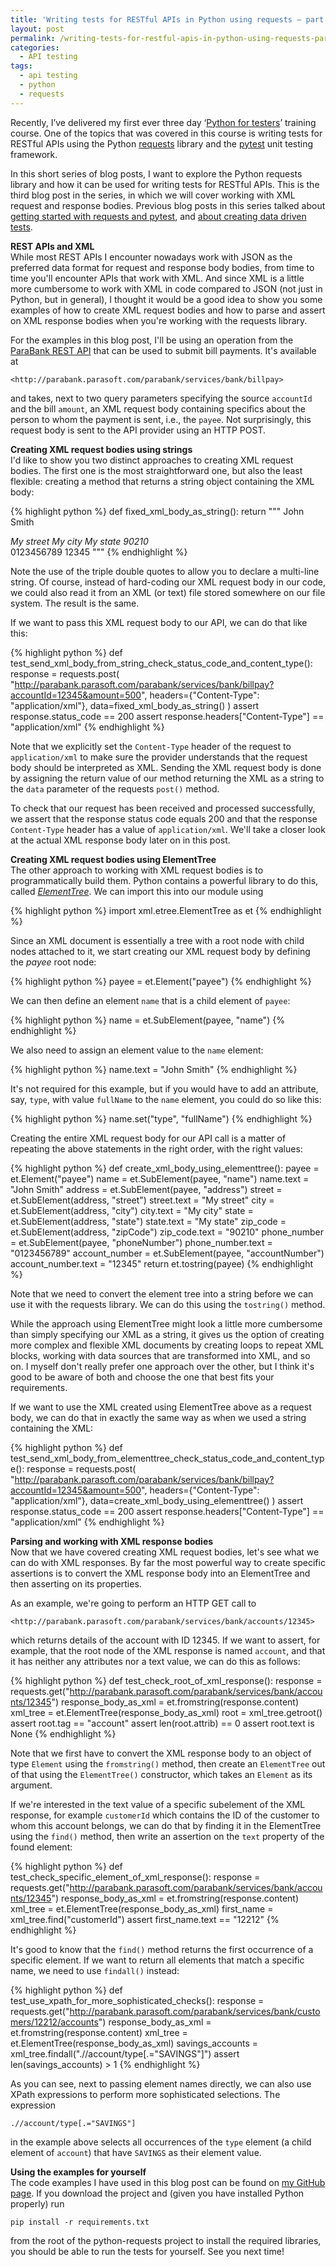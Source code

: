 ```yaml
---
title: 'Writing tests for RESTful APIs in Python using requests – part 3: working with XML'
layout: post
permalink: /writing-tests-for-restful-apis-in-python-using-requests-part-3-working-with-xml/
categories:
  - API testing
tags:
  - api testing
  - python
  - requests
---
```

Recently, I’ve delivered my first ever three day ‘[Python for testers](https://www.ontestautomation.com/training/python-for-testers/)’ training course. One of the topics that was covered in this course is writing tests for RESTful APIs using the Python <a href="https://requests.readthedocs.io/en/master/" target="_blank" rel="noreferrer noopener" aria-label="requests (opens in a new tab)">requests</a> library and the <a href="https://docs.pytest.org/en/latest/" target="_blank" rel="noreferrer noopener" aria-label="pytest (opens in a new tab)">pytest</a> unit testing framework.

In this short series of blog posts, I want to explore the Python requests library and how it can be used for writing tests for RESTful APIs. This is the third blog post in the series, in which we will cover working with XML request and response bodies. Previous blog posts in this series talked about [getting started with requests and pytest](https://www.ontestautomation.com/writing-tests-for-restful-apis-in-python-using-requests-part-1-basic-tests/), and [about creating data driven tests](https://www.ontestautomation.com/writing-tests-for-restful-apis-in-python-using-requests-part-2-data-driven-tests/).

**REST APIs and XML**  
While most REST APIs I encounter nowadays work with JSON as the preferred data format for request and response body bodies, from time to time you'll encounter APIs that work with XML. And since XML is a little more cumbersome to work with XML in code compared to JSON (not just in Python, but in general), I thought it would be a good idea to show you some examples of how to create XML request bodies and how to parse and assert on XML response bodies when you're working with the requests library.

For the examples in this blog post, I'll be using an operation from the <a href="http://parabank.parasoft.com/parabank/api-docs/index.html" target="_blank" rel="noreferrer noopener" aria-label="ParaBank REST API (opens in a new tab)">ParaBank REST API</a> that can be used to submit bill payments. It's available at

`<http://parabank.parasoft.com/parabank/services/bank/billpay>`

and takes, next to two query parameters specifying the source `accountId` and the bill `amount`, an XML request body containing specifics about the person to whom the payment is sent, i.e., the `payee`. Not surprisingly, this request body is sent to the API provider using an HTTP POST.

**Creating XML request bodies using strings**  
I'd like to show you two distinct approaches to creating XML request bodies. The first one is the most straightforward one, but also the least flexible: creating a method that returns a string object containing the XML body:

{% highlight python %}
def fixed_xml_body_as_string():
    return """
    <payee>
        <name>John Smith</name>
        <address>
            <street>My street</street>
            <city>My city</city>
            <state>My state</state>
            <zipCode>90210</zipCode>
        </address>
        <phoneNumber>0123456789</phoneNumber>
        <accountNumber>12345</accountNumber>
    </payee>
    """
{% endhighlight %}

Note the use of the triple double quotes to allow you to declare a multi-line string. Of course, instead of hard-coding our XML request body in our code, we could also read it from an XML (or text) file stored somewhere on our file system. The result is the same.

If we want to pass this XML request body to our API, we can do that like this:

{% highlight python %}
def test_send_xml_body_from_string_check_status_code_and_content_type():
    response = requests.post(
        "http://parabank.parasoft.com/parabank/services/bank/billpay?accountId=12345&amount=500",
        headers={"Content-Type": "application/xml"},
        data=fixed_xml_body_as_string()
    )
    assert response.status_code == 200
    assert response.headers["Content-Type"] == "application/xml"
{% endhighlight %}

Note that we explicitly set the `Content-Type` header of the request to `application/xml` to make sure the provider understands that the request body should be interpreted as XML. Sending the XML request body is done by assigning the return value of our method returning the XML as a string to the `data` parameter of the requests `post()` method.

To check that our request has been received and processed successfully, we assert that the response status code equals 200 and that the response `Content-Type` header has a value of `application/xml`. We'll take a closer look at the actual XML response body later on in this post.

**Creating XML request bodies using ElementTree**  
The other approach to working with XML request bodies is to programmatically build them. Python contains a powerful library to do this, called _<a rel="noreferrer noopener" aria-label="ElementTree (opens in a new tab)" href="https://docs.python.org/3/library/xml.etree.elementtree.html" target="_blank">ElementTree</a>_. We can import this into our module using

{% highlight python %}
import xml.etree.ElementTree as et
{% endhighlight %}

Since an XML document is essentially a tree with a root node with child nodes attached to it, we start creating our XML request body by defining the _payee_ root node:

{% highlight python %}
payee = et.Element("payee")
{% endhighlight %}

We can then define an element `name` that is a child element of `payee`:

{% highlight python %}
name = et.SubElement(payee, "name")
{% endhighlight %}

We also need to assign an element value to the `name` element:

{% highlight python %}
name.text = "John Smith"
{% endhighlight %}

It's not required for this example, but if you would have to add an attribute, say, `type`, with value `fullName` to the `name` element, you could do so like this:

{% highlight python %}
name.set("type", "fullName")
{% endhighlight %}

Creating the entire XML request body for our API call is a matter of repeating the above statements in the right order, with the right values:

{% highlight python %}
def create_xml_body_using_elementtree():
    payee = et.Element("payee")
    name = et.SubElement(payee, "name")
    name.text = "John Smith"
    address = et.SubElement(payee, "address")
    street = et.SubElement(address, "street")
    street.text = "My street"
    city = et.SubElement(address, "city")
    city.text = "My city"
    state = et.SubElement(address, "state")
    state.text = "My state"
    zip_code = et.SubElement(address, "zipCode")
    zip_code.text = "90210"
    phone_number = et.SubElement(payee, "phoneNumber")
    phone_number.text = "0123456789"
    account_number = et.SubElement(payee, "accountNumber")
    account_number.text = "12345"
    return et.tostring(payee)
{% endhighlight %}

Note that we need to convert the element tree into a string before we can use it with the requests library. We can do this using the `tostring()` method.

While the approach using ElementTree might look a little more cumbersome than simply specifying our XML as a string, it gives us the option of creating more complex and flexible XML documents by creating loops to repeat XML blocks, working with data sources that are transformed into XML, and so on. I myself don't really prefer one approach over the other, but I think it's good to be aware of both and choose the one that best fits your requirements.

If we want to use the XML created using ElementTree above as a request body, we can do that in exactly the same way as when we used a string containing the XML:

{% highlight python %}
def test_send_xml_body_from_elementtree_check_status_code_and_content_type():
    response = requests.post(
        "http://parabank.parasoft.com/parabank/services/bank/billpay?accountId=12345&amount=500",
        headers={"Content-Type": "application/xml"},
        data=create_xml_body_using_elementtree()
    )
    assert response.status_code == 200
    assert response.headers["Content-Type"] == "application/xml"
{% endhighlight %}    

**Parsing and working with XML response bodies**  
Now that we have covered creating XML request bodies, let's see what we can do with XML responses. By far the most powerful way to create specific assertions is to convert the XML response body into an ElementTree and then asserting on its properties.

As an example, we're going to perform an HTTP GET call to

`<http://parabank.parasoft.com/parabank/services/bank/accounts/12345>`

which returns details of the account with ID 12345. If we want to assert, for example, that the root node of the XML response is named `account`, and that it has neither any attributes nor a text value, we can do this as follows:

{% highlight python %}
def test_check_root_of_xml_response():
    response = requests.get("http://parabank.parasoft.com/parabank/services/bank/accounts/12345")
    response_body_as_xml = et.fromstring(response.content)
    xml_tree = et.ElementTree(response_body_as_xml)
    root = xml_tree.getroot()
    assert root.tag == "account"
    assert len(root.attrib) == 0
    assert root.text is None
{% endhighlight %}

Note that we first have to convert the XML response body to an object of type `Element` using the `fromstring()` method, then create an `ElementTree` out of that using the `ElementTree()` constructor, which takes an `Element` as its argument.

If we're interested in the text value of a specific subelement of the XML response, for example `customerId` which contains the ID of the customer to whom this account belongs, we can do that by finding it in the ElementTree using the `find()` method, then write an assertion on the `text` property of the found element:

{% highlight python %}
def test_check_specific_element_of_xml_response():
    response = requests.get("http://parabank.parasoft.com/parabank/services/bank/accounts/12345")
    response_body_as_xml = et.fromstring(response.content)
    xml_tree = et.ElementTree(response_body_as_xml)
    first_name = xml_tree.find("customerId")
    assert first_name.text == "12212"
{% endhighlight %}

It's good to know that the `find()` method returns the first occurrence of a specific element. If we want to return all elements that match a specific name, we need to use `findall()` instead:

{% highlight python %}
def test_use_xpath_for_more_sophisticated_checks():
    response = requests.get("http://parabank.parasoft.com/parabank/services/bank/customers/12212/accounts")
    response_body_as_xml = et.fromstring(response.content)
    xml_tree = et.ElementTree(response_body_as_xml)
    savings_accounts = xml_tree.findall(".//account/type[.="SAVINGS"]")
    assert len(savings_accounts) > 1
{% endhighlight %}   

As you can see, next to passing element names directly, we can also use XPath expressions to perform more sophisticated selections. The expression

`.//account/type[.="SAVINGS"]`

in the example above selects all occurrences of the `type` element (a child element of `account`) that have `SAVINGS` as their element value.

**Using the examples for yourself**  
The code examples I have used in this blog post can be found on <a href="https://github.com/basdijkstra/ota-examples/tree/master/python-requests" target="_blank" rel="noreferrer noopener" aria-label="my GitHub page (opens in a new tab)">my GitHub page</a>. If you download the project and (given you have installed Python properly) run

`pip install -r requirements.txt`

from the root of the python-requests project to install the required libraries, you should be able to run the tests for yourself. See you next time!